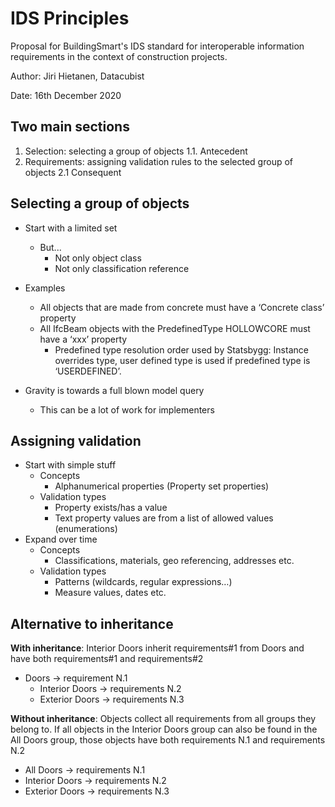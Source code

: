 # IDS Principles

Proposal for BuildingSmart's IDS standard for interoperable information requirements
in the context of construction projects.

Author: Jiri Hietanen, Datacubist

Date: 16th December 2020

## Two main sections

1. Selection: selecting a group of objects
  1.1. Antecedent
2. Requirements: assigning validation rules to the selected group of objects
  2.1 Consequent

## Selecting a group of objects

- Start with a limited set
  - But...
    - Not only object class
    - Not only classification reference

- Examples
  - All objects that are made from concrete must have a ‘Concrete class’ property
  - All IfcBeam objects with the PredefinedType HOLLOWCORE must have a ‘xxx’ property
    - Predefined type resolution order used by Statsbygg: Instance overrides type, user defined type is used if predefined type is ‘USERDEFINED’.
- Gravity is towards a full blown model query
  - This can be a lot of work for implementers

## Assigning validation

- Start with simple stuff
  - Concepts
    - Alphanumerical properties (Property set properties)
  - Validation types
    - Property exists/has a value
    - Text property values are from a list of allowed values (enumerations)
- Expand over time
  - Concepts
    - Classifications, materials, geo referencing, addresses etc.
  - Validation types
    - Patterns (wildcards, regular expressions…)
    - Measure values, dates etc.

## Alternative to inheritance

**With inheritance**: Interior Doors inherit requirements#1 from Doors and have both requirements#1 and requirements#2

- Doors → requirement N.1
  - Interior Doors → requirements N.2
  - Exterior Doors → requirements N.3

**Without inheritance**: Objects collect all requirements from all groups they belong to. If all objects in the Interior Doors group can also be found in the All Doors group, those objects have both requirements N.1 and requirements N.2

- All Doors → requirements N.1
- Interior Doors → requirements N.2
- Exterior Doors → requirements N.3

